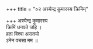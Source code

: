 +++
title = "०२ अस्येन्द्र कुमारस्य क्रिमिम्"

+++
अस्येन्द्र कुमारस्य  
क्रिमिं धनपते जहि ।  
हता विश्वा अरातयो  
ऽनेन वचसा मम ॥